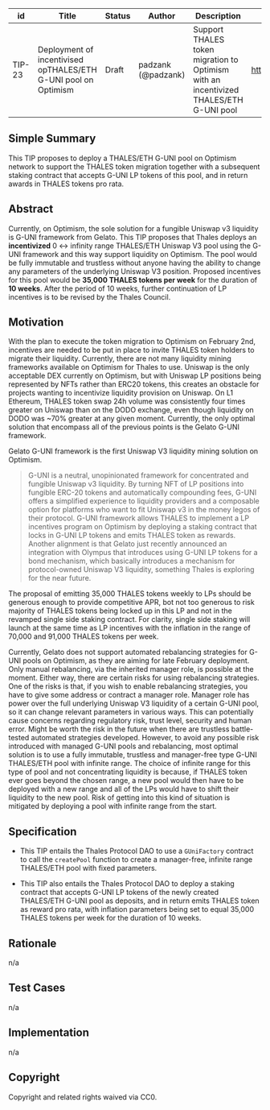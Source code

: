 | id | Title | Status | Author | Description | Discussions to | Created |
| ----------- | ----------- | ----------- | ----------- | ----------- | ----------- | ----------- |
| TIP-23 | Deployment of incentivised opTHALES/ETH G-UNI pool on Optimism  | Draft | padzank (@padzank) | Support THALES token migration to Optimism with an incentivized THALES/ETH G-UNI pool | https://discord.gg/rPpPcMXSeU | 2022-01-22
 
## Simple Summary
 
This TIP proposes to deploy a THALES/ETH G-UNI pool on Optimism network to support the THALES token migration together with a subsequent staking contract that accepts G-UNI LP tokens of this pool, and in return awards in THALES tokens pro rata.
 
## Abstract
 
 Currently, on Optimism, the sole solution for a fungible Uniswap v3 liquidity is G-UNI framework from Gelato. This TIP proposes that Thales deploys an **incentivized** 0 <-> infinity range THALES/ETH Uniswap V3 pool using the G-UNI framework and this way support liquidity on Optimism. The pool would be fully immutable and trustless without anyone having the ability to change any parameters of the underlying Uniswap V3 position.
 Proposed incentives for this pool would be **35,000 THALES tokens per week** for the duration of **10 weeks**. After the period of 10 weeks, further continuation of LP incentives is to be revised by the Thales Council.

## Motivation
 
With the plan to execute the token migration to Optimism on February 2nd, incentives are needed to be put in place to invite THALES token holders to migrate their liquidity. Currently, there are not many liquidity mining frameworks available on Optimism for Thales to use. Uniswap is the only acceptable DEX currently on Optimism, but with Uniswap LP positions being represented by NFTs rather than ERC20 tokens, this creates an obstacle for projects wanting to incentivize liquidity provision on Uniswap. On L1 Ethereum, THALES token swap 24h volume was consistently four times greater on Uniswap than on the DODO exchange, even though liquidity on DODO was ~70% greater at any given moment. Currently, the only optimal solution that encompass all of the previous points is the Gelato G-UNI framework. 

Gelato G-UNI framework is the first Uniswap V3 liquidity mining solution on Optimism. 
> G-UNI is a neutral, unopinionated framework for concentrated and fungible  Uniswap v3 liquidity. By turning NFT of LP positions into fungible ERC-20 tokens and automatically compounding fees, G-UNI offers a simplified experience to liquidity providers and a composable option for platforms who want to fit Uniswap v3 in the money legos of their protocol.
G-UNI framework allows THALES to implement a LP incentives program on Optimism by deploying a staking contract that locks in G-UNI LP tokens and emits THALES token as rewards. Another alignment is that Gelato just recently announced an integration with Olympus that introduces using G-UNI LP tokens for a bond mechanism, which basically introduces a mechanism for protocol-owned Uniswap V3 liquidity, something Thales is exploring for the near future.

The proposal of emitting 35,000 THALES tokens weekly to LPs should be generous enough to provide competitive APR, bot not too generous to risk majority of THALES tokens being locked up in this LP and not in the revamped single side staking contract. For clarity, single side staking will launch at the same time as LP incentives with the inflation in the range of 70,000 and 91,000 THALES tokens per week. 

Currently, Gelato does not support automated rebalancing strategies for G-UNI pools on Optimism, as they are aiming for late February deployment. Only manual rebalancing, via the inherited manager role, is possible at the moment.  Either way, there are certain risks for using rebalancing strategies. One of the risks is that, if you wish to enable rebalancing strategies, you have to give some address or contract a manager role. Manager role has power over the full underlying Uniswap V3 liquidity of a certain G-UNI pool, so it can change relevant parameters in various ways. This can potentially cause concerns regarding regulatory risk, trust level, security and human error. Might be worth the risk in the future when there are trustless battle-tested automated strategies developed. However, to avoid any possible risk introduced with managed G-UNI pools and rebalancing, most optimal solution is to use a fully immutable, trustless and manager-free type G-UNI THALES/ETH pool with infinite range. The choice of infinite range for this type of pool and not concentrating liquidity is because, if THALES token ever goes beyond the chosen range, a new pool would then have to be deployed with a new range and all of the LPs would have to shift their liquidity to the new pool. Risk of getting into this kind of situation is mitigated by deploying a pool with infinite range from the start.


## Specification
 
  - This TIP entails the Thales Protocol DAO to use a `GUniFactory` contract to call the `createPool` function to create a manager-free, infinite range THALES/ETH pool with fixed parameters.

 - This TIP also entails the Thales Protocol DAO to deploy a staking contract that accepts G-UNI LP tokens of the newly created THALES/ETH G-UNI pool as deposits, and in return emits THALES token as reward pro rata, with inflation parameters being set to equal 35,000 THALES tokens per week for the duration of 10 weeks.
 
## Rationale
 
n/a
 
## Test Cases
 
n/a
 
## Implementation
 
n/a
 
## Copyright
 
Copyright and related rights waived via CC0.